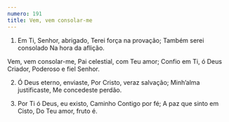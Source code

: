 ```yaml
---
numero: 191
title: Vem, vem consolar-me
---
```

1. Em Ti, Senhor, abrigado,
Terei força na provação;
Também serei consolado
Na hora da aflição.

Vem, vem consolar-me,
Pai celestial, com Teu amor;
Confio em Ti, ó Deus Criador,
Poderoso e fiel Senhor.

2. Ó Deus eterno, enviaste,
Por Cristo, veraz salvação;
Minh’alma justificaste,
Me concedeste perdão.

3. Por Ti ó Deus, eu existo,
Caminho Contigo por fé;
A paz que sinto em Cisto,
Do Teu amor, fruto é.
